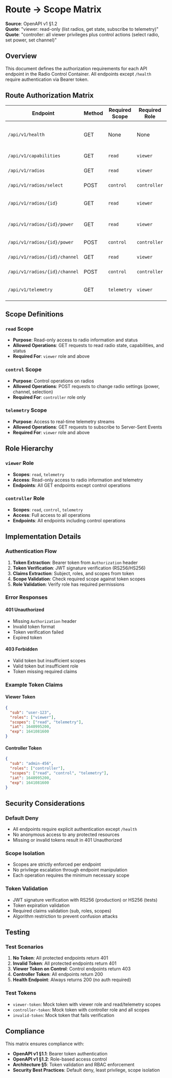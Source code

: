 # Route → Scope Matrix

**Source**: OpenAPI v1 §1.2  
**Quote**: "viewer: read-only (list radios, get state, subscribe to telemetry)"  
**Quote**: "controller: all viewer privileges plus control actions (select radio, set power, set channel)"

## Overview

This document defines the authorization requirements for each API endpoint in the Radio Control Container. All endpoints except `/health` require authentication via Bearer token.

## Route Authorization Matrix

| Endpoint | Method | Required Scope | Required Role | Description |
|----------|--------|----------------|---------------|-------------|
| `/api/v1/health` | GET | None | None | Health check (no auth required) |
| `/api/v1/capabilities` | GET | `read` | `viewer` | Get API capabilities |
| `/api/v1/radios` | GET | `read` | `viewer` | List all radios |
| `/api/v1/radios/select` | POST | `control` | `controller` | Select active radio |
| `/api/v1/radios/{id}` | GET | `read` | `viewer` | Get specific radio details |
| `/api/v1/radios/{id}/power` | GET | `read` | `viewer` | Get radio power setting |
| `/api/v1/radios/{id}/power` | POST | `control` | `controller` | Set radio power |
| `/api/v1/radios/{id}/channel` | GET | `read` | `viewer` | Get radio channel |
| `/api/v1/radios/{id}/channel` | POST | `control` | `controller` | Set radio channel |
| `/api/v1/telemetry` | GET | `telemetry` | `viewer` | Subscribe to telemetry stream |

## Scope Definitions

### `read` Scope
- **Purpose**: Read-only access to radio information and status
- **Allowed Operations**: GET requests to read radio state, capabilities, and status
- **Required For**: `viewer` role and above

### `control` Scope  
- **Purpose**: Control operations on radios
- **Allowed Operations**: POST requests to change radio settings (power, channel, selection)
- **Required For**: `controller` role only

### `telemetry` Scope
- **Purpose**: Access to real-time telemetry streams
- **Allowed Operations**: GET requests to subscribe to Server-Sent Events
- **Required For**: `viewer` role and above

## Role Hierarchy

### `viewer` Role
- **Scopes**: `read`, `telemetry`
- **Access**: Read-only access to radio information and telemetry
- **Endpoints**: All GET endpoints except control operations

### `controller` Role  
- **Scopes**: `read`, `control`, `telemetry`
- **Access**: Full access to all operations
- **Endpoints**: All endpoints including control operations

## Implementation Details

### Authentication Flow
1. **Token Extraction**: Bearer token from `Authorization` header
2. **Token Verification**: JWT signature verification (RS256/HS256)
3. **Claims Extraction**: Subject, roles, and scopes from token
4. **Scope Validation**: Check required scope against token scopes
5. **Role Validation**: Verify role has required permissions

### Error Responses

#### 401 Unauthorized
- Missing `Authorization` header
- Invalid token format
- Token verification failed
- Expired token

#### 403 Forbidden  
- Valid token but insufficient scopes
- Valid token but insufficient role
- Token missing required claims

### Example Token Claims

#### Viewer Token
```json
{
  "sub": "user-123",
  "roles": ["viewer"],
  "scopes": ["read", "telemetry"],
  "iat": 1640995200,
  "exp": 1641081600
}
```

#### Controller Token
```json
{
  "sub": "admin-456", 
  "roles": ["controller"],
  "scopes": ["read", "control", "telemetry"],
  "iat": 1640995200,
  "exp": 1641081600
}
```

## Security Considerations

### Default Deny
- All endpoints require explicit authentication except `/health`
- No anonymous access to any protected resources
- Missing or invalid tokens result in 401 Unauthorized

### Scope Isolation
- Scopes are strictly enforced per endpoint
- No privilege escalation through endpoint manipulation
- Each operation requires the minimum necessary scope

### Token Validation
- JWT signature verification with RS256 (production) or HS256 (tests)
- Token expiration validation
- Required claims validation (sub, roles, scopes)
- Algorithm restriction to prevent confusion attacks

## Testing

### Test Scenarios
1. **No Token**: All protected endpoints return 401
2. **Invalid Token**: All protected endpoints return 401  
3. **Viewer Token on Control**: Control endpoints return 403
4. **Controller Token**: All endpoints return 200
5. **Health Endpoint**: Always returns 200 (no auth required)

### Test Tokens
- `viewer-token`: Mock token with viewer role and read/telemetry scopes
- `controller-token`: Mock token with controller role and all scopes
- `invalid-token`: Mock token that fails verification

## Compliance

This matrix ensures compliance with:
- **OpenAPI v1 §1.1**: Bearer token authentication
- **OpenAPI v1 §1.2**: Role-based access control
- **Architecture §5**: Token validation and RBAC enforcement
- **Security Best Practices**: Default deny, least privilege, scope isolation
